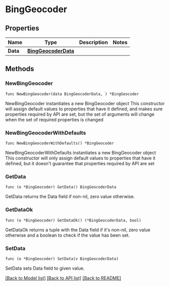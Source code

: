 # BingGeocoder

## Properties

Name | Type | Description | Notes
------------ | ------------- | ------------- | -------------
**Data** | [**BingGeocoderData**](BingGeocoderData.md) |  | 

## Methods

### NewBingGeocoder

`func NewBingGeocoder(data BingGeocoderData, ) *BingGeocoder`

NewBingGeocoder instantiates a new BingGeocoder object
This constructor will assign default values to properties that have it defined,
and makes sure properties required by API are set, but the set of arguments
will change when the set of required properties is changed

### NewBingGeocoderWithDefaults

`func NewBingGeocoderWithDefaults() *BingGeocoder`

NewBingGeocoderWithDefaults instantiates a new BingGeocoder object
This constructor will only assign default values to properties that have it defined,
but it doesn't guarantee that properties required by API are set

### GetData

`func (o *BingGeocoder) GetData() BingGeocoderData`

GetData returns the Data field if non-nil, zero value otherwise.

### GetDataOk

`func (o *BingGeocoder) GetDataOk() (*BingGeocoderData, bool)`

GetDataOk returns a tuple with the Data field if it's non-nil, zero value otherwise
and a boolean to check if the value has been set.

### SetData

`func (o *BingGeocoder) SetData(v BingGeocoderData)`

SetData sets Data field to given value.



[[Back to Model list]](../README.md#documentation-for-models) [[Back to API list]](../README.md#documentation-for-api-endpoints) [[Back to README]](../README.md)


